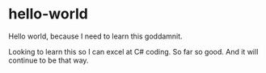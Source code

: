 # hello-world
Hello world, because I need to learn this goddamnit.

Looking to learn this so I can excel at C# coding. So far so good. And it will continue to be that way. 
